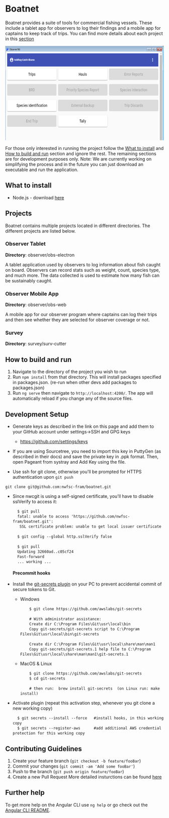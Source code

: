 # Boatnet 
Boatnet provides a suite of tools for commercial fishing vessels. These include a tablet app for observers to log their findings and a mobile app for captains to keep track of trips. You can find more details about each project in this [section](https://github.com/nwfsc-fram/boatnet#projects)

<p align="center">
  <img src="./img/FRAM_screenshot.PNG" alt="FRAM Screenshot"
       width="654" height="300">
</p>

For those only interested in running the project follow the [What to install](https://github.com/nwfsc-fram/boatnet#what-to-install) and [How to build and run](https://github.com/nwfsc-fram/boatnet#how-to-build-and-run) section and ignore the rest. The remaining sections are for development purposes only. Note: We are currently working on simplifying the process and in the future you can just download an executable and run the application.

## What to install
* Node.js - download [here](https://nodejs.org/en/)

## Projects 
Boatnet contains multiple projects located in different directories. The different projects are listed below. 

### Observer Tablet
__Directory__: observer/obs-electron 

A tablet application used by observers to log information about fish caught on board. Observers can record stats such as weight, count, species type, and much more. The data collected is used to estimate how many fish can be sustainably caught. 

### Observer Mobile App
__Directory__: observer/obs-web

A mobile app for our observer program where captains can log their trips and then see whether they are selected for observer coverage or not. 

### Survey 
__Directory__: survey/surv-cutter

## How to build and run
1) Navigate to the directory of the project you wish to run
2) Run `npm install` from that directory. This will install packages specified in packages.json. (re-run when other devs add packages to packages.json)
3) Run `ng serve` then navigate to `http://localhost:4200/`. The app will automatically reload if you change any of the source files.

## Development Setup
* Generate keys as described in the link on this page and add them to your GitHub account under settings->SSH and GPG keys
  * https://github.com/settings/keys

* If you are using Sourcetree, you need to import this key in PuttyGen (as described in their docs) and save the private key in .ppk format. Then, open Pageant from systray and Add Key using the file.
* Use ssh for git clone, otherwise you'll be prompted for HTTPS authentication upon `git push`
```
git clone git@github.com:nwfsc-fram/boatnet.git
```
* Since nwcgit is using a self-signed certificate, you'll have to disable sslVerify to access it:

        $ git pull
        fatal: unable to access 'https://github.com/nwfsc-fram/boatnet.git':
         SSL certificate problem: unable to get local issuer certificate
        
        $ git config --global http.sslVerify false
        
        $ git pull
        Updating 32660ad..c05cf24
        Fast-forward
        ... working ...

    #### Precommit hooks
* Install the [git-secrets plugin](https://github.com/awslabs/git-secrets) on your PC to prevent accidental commit of secure tokens to Git.
  * Windows

            $ git clone https://github.com/awslabs/git-secrets
            
            # With administrator assistance:
            Create dir C:\Program Files\Git\usr\local\bin
            Copy git-secrets/git-secrets script to C:\Program Files\Git\usr\local\bin\git-secrets
            
            Create dir C:\Program Files\Git\usr\local\share\man\man1
            Copy git-secrets/git-secrets.1 help file to C:\Program Files\Git\usr\local\share\man\man1\git-secrets.1

  * MacOS & Linux

            $ git clone https://github.com/awslabs/git-secrets
            $ cd git-secrets
            
            # then run:  brew install git-secrets  (on Linux run: make install)

* Activate plugin (repeat this activation step, whenever you git clone a new working copy)

        $ git secrets --install --force   #install hooks, in this working copy
        $ git secrets --register-aws      #add additional AWS credential protection for this working copy

## Contributing Guidelines
1. Create your feature branch (`git checkout -b feature/fooBar`)
2. Commit your changes (`git commit -am 'Add some fooBar'`)
3. Push to the branch (`git push origin feature/fooBar`)
4. Create a new Pull Request
More detailed insturctions can be found [here](./CONTRIBUTING.md)

## Further help

To get more help on the Angular CLI use `ng help` or go check out the [Angular CLI README](https://github.com/angular/angular-cli/blob/master/README.md).
